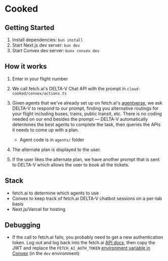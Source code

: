 # Cooked

## Getting Started

1. Install dependencies: `bun install`
1. Start Next.js dev server: `bun dev`
1. Start Convex dev server: `bunx convex dev`

## How it works

1. Enter in your flight number
1. We call fetch.ai's DELTA-V Chat API with the prompt in `cloud-cooked/convex/actions.ts`
1. Given agents that we've already set up on fetch.ai's [agentverse](https://agentverse.ai/), we ask DELTA-V to respond to our prompt, finding you alternative routings for your flight including buses, trains, public transit, etc. There is no coding needed on our end besides the prompt — DELTA-V automatically determines the best agents to complete the task, then queries the APIs it needs to come up with a plan.

   - Agent code is in `agents/` folder

1. The alternate plan is displayed to the user.
1. If the user likes the alternate plan, we have another prompt that is sent to DELTA-V which allows the user to book all the tickets.

## Stack

- fetch.ai to determine which agents to use
- Convex to keep track of fetch.ai DELTA-V chatbot sessions on a per-tab basis
- Next.js/Vercel for hosting

## Debugging

- If the call to fetch.ai fails, you probably need to get a new authentication token. Log out and log back into the fetch.ai [API docs](https://fetch.ai/docs/apis/ai-engine/chat), then copy the JWT and replace the `FETCH_AI_AUTH_TOKEN` [environment variable in Convex](https://dashboard.convex.dev/t/shrey150/cloud-cooked/posh-crane-176/settings/environment-variables) (in the `dev` environment)
